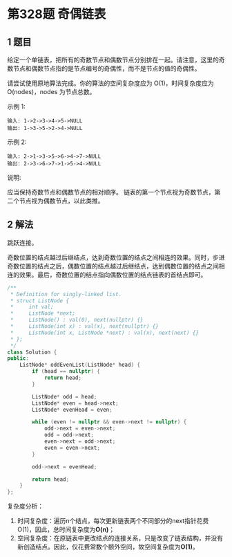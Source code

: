 # 第328题 奇偶链表

## 1 题目

给定一个单链表，把所有的奇数节点和偶数节点分别排在一起。请注意，这里的奇数节点和偶数节点指的是节点编号的奇偶性，而不是节点的值的奇偶性。

请尝试使用原地算法完成。你的算法的空间复杂度应为 O(1)，时间复杂度应为 O(nodes)，nodes 为节点总数。

示例 1:

```
输入: 1->2->3->4->5->NULL
输出: 1->3->5->2->4->NULL
```

示例 2:

```
输入: 2->1->3->5->6->4->7->NULL 
输出: 2->3->6->7->1->5->4->NULL
```


说明:

应当保持奇数节点和偶数节点的相对顺序。
链表的第一个节点视为奇数节点，第二个节点视为偶数节点，以此类推。

## 2 解法

跳跃连接。

奇数位置的结点越过后继结点，达到奇数位置的结点之间相连的效果。同时，步进奇数位置的结点之后，偶数位置的结点越过后继结点，达到偶数位置的结点之间相连的效果。最后，奇数位置的结点指向偶数位置的结点链表的首结点即可。

```c++
/**
 * Definition for singly-linked list.
 * struct ListNode {
 *     int val;
 *     ListNode *next;
 *     ListNode() : val(0), next(nullptr) {}
 *     ListNode(int x) : val(x), next(nullptr) {}
 *     ListNode(int x, ListNode *next) : val(x), next(next) {}
 * };
 */
class Solution {
public:
    ListNode* oddEvenList(ListNode* head) {
        if (head == nullptr) {
            return head;
        }

        ListNode* odd = head;
        ListNode* even = head->next;
        ListNode* evenHead = even;

        while (even != nullptr && even->next != nullptr) {
            odd->next = even->next;
            odd = odd->next;
            even->next = odd->next;
            even = even->next;
        }

        odd->next = evenHead;

        return head;
    }
};
```

复杂度分析：

1. 时间复杂度：遍历n个结点，每次更新链表两个不同部分的next指针花费O(1)，因此，总时间复杂度为**O(n)**；
2. 空间复杂度：在原链表中更改结点的连接关系，只是改变了链表结构，并没有新创造结点。因此，仅花费常数个额外空间，故空间复杂度为**O(1)**。